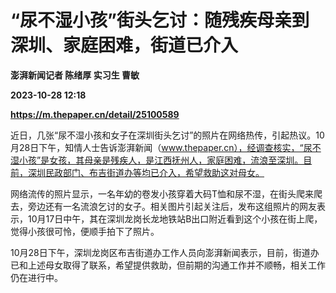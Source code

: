 # “尿不湿小孩”街头乞讨：随残疾母亲到深圳、家庭困难，街道已介入
**澎湃新闻记者 陈绪厚 实习生 曹敏**

**2023-10-28 12:18**

**https://m.thepaper.cn/detail/25100589**

近日，几张“尿不湿小孩和女子在深圳街头乞讨”的照片在网络热传，引起热议。10月28日下午，知情人士告诉澎湃新闻（www.thepaper.cn），经调查核实，“尿不湿小孩”是女孩，其母亲是残疾人，是江西抚州人，家庭困难，流浪至深圳。目前，深圳民政部门、布吉街道办等均已介入，希望救助这对母女。

网络流传的照片显示，一名年幼的卷发小孩穿着大码T恤和尿不湿，在街头爬来爬去，旁边还有一名流浪乞讨的女子。相关图片引起关注后，发布这组照片的网友表示，10月17日中午，其在深圳龙岗长龙地铁站B出口附近看到这个小孩在街上爬，觉得小孩很可怜，便顺手拍下了照片。

10月28日下午，深圳龙岗区布吉街道办工作人员向澎湃新闻表示，目前，街道办已和上述母女取得了联系，希望提供救助，但前期的沟通工作并不顺畅，相关工作仍在进行中。